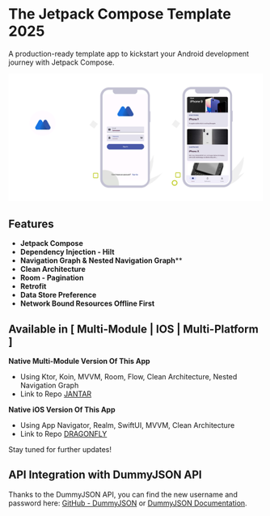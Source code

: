# The Jetpack Compose Template 2025

A production-ready template app to kickstart your Android development journey with Jetpack Compose.

![App Preview](firefly.png)

## Features

- **Jetpack Compose**
- **Dependency Injection - Hilt**
- **Navigation Graph & Nested Navigation Graph****
- **Clean Architecture**
- **Room - Pagination**
- **Retrofit**
- **Data Store Preference**
- **Network Bound Resources Offline First**

## Available in [ Multi-Module | IOS | Multi-Platform ]

**Native Multi-Module Version Of This App**
- Using Ktor, Koin, MVVM, Room, Flow, Clean Architecture, Nested Navigation Graph 
- Link to Repo [JANTAR](https://github.com/iamnaran/jantar)

**Native iOS Version Of This App**
- Using App Navigator, Realm, SwiftUI, MVVM, Clean Architecture 
- Link to Repo [DRAGONFLY](https://github.com/iamnaran/dragon-fly-ios)

Stay tuned for further updates!

## API Integration with DummyJSON API

Thanks to the DummyJSON API, you can find the new username and password here: [GitHub - DummyJSON](https://github.com/Ovi/DummyJSON) or [DummyJSON Documentation](https://dummyjson.com/docs/auth).


